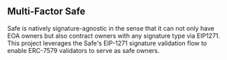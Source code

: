 ## Multi-Factor Safe

Safe is natively signature-agnostic in the sense that it can not only have EOA owners but also contract owners with any signature type via EIP1271. This project leverages the Safe's EIP-1271 signature validation flow to enable ERC-7579 validators to serve as safe owners.
